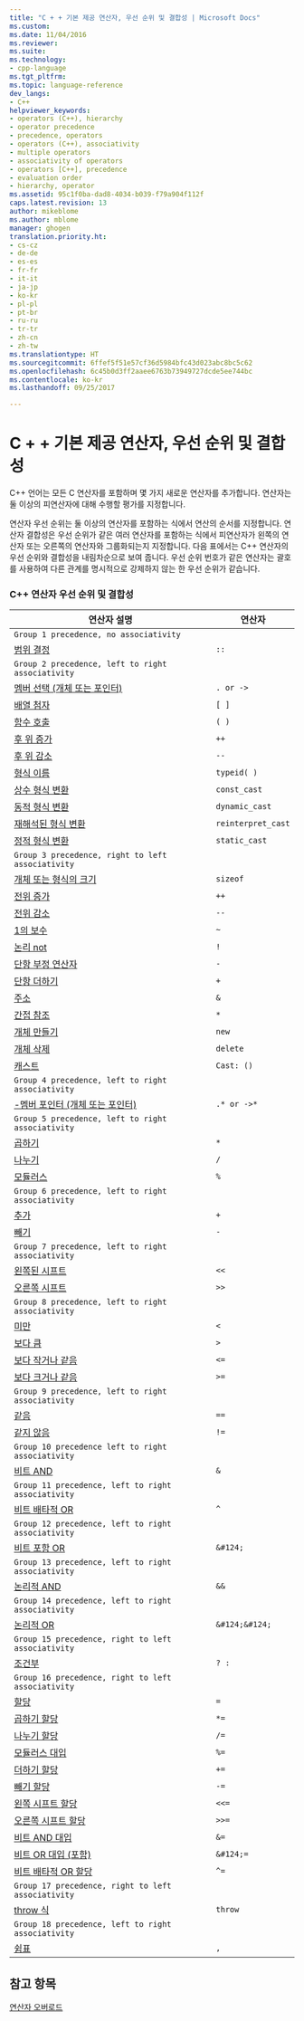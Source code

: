 ```yaml
---
title: "C + + 기본 제공 연산자, 우선 순위 및 결합성 | Microsoft Docs"
ms.custom: 
ms.date: 11/04/2016
ms.reviewer: 
ms.suite: 
ms.technology:
- cpp-language
ms.tgt_pltfrm: 
ms.topic: language-reference
dev_langs:
- C++
helpviewer_keywords:
- operators (C++), hierarchy
- operator precedence
- precedence, operators
- operators (C++), associativity
- multiple operators
- associativity of operators
- operators [C++], precedence
- evaluation order
- hierarchy, operator
ms.assetid: 95c1f0ba-dad8-4034-b039-f79a904f112f
caps.latest.revision: 13
author: mikeblome
ms.author: mblome
manager: ghogen
translation.priority.ht:
- cs-cz
- de-de
- es-es
- fr-fr
- it-it
- ja-jp
- ko-kr
- pl-pl
- pt-br
- ru-ru
- tr-tr
- zh-cn
- zh-tw
ms.translationtype: HT
ms.sourcegitcommit: 6ffef5f51e57cf36d5984bfc43d023abc8bc5c62
ms.openlocfilehash: 6c45b0d3ff2aaee6763b73949727dcde5ee744bc
ms.contentlocale: ko-kr
ms.lasthandoff: 09/25/2017

---
```

# <a name="c-built-in-operators-precedence-and-associativity"></a>C + + 기본 제공 연산자, 우선 순위 및 결합성
C++ 언어는 모든 C 연산자를 포함하며 몇 가지 새로운 연산자를 추가합니다. 연산자는 둘 이상의 피연산자에 대해 수행할 평가를 지정합니다.  
  
 연산자 우선 순위는 둘 이상의 연산자를 포함하는 식에서 연산의 순서를 지정합니다. 연산자 결합성은 우선 순위가 같은 여러 연산자를 포함하는 식에서 피연산자가 왼쪽의 연산자 또는 오른쪽의 연산자와 그룹화되는지 지정합니다. 다음 표에서는 C++ 연산자의 우선 순위와 결합성을 내림차순으로 보여 줍니다. 우선 순위 번호가 같은 연산자는 괄호를 사용하여 다른 관계를 명시적으로 강제하지 않는 한 우선 순위가 같습니다.  
  
### <a name="c-operator-precedence-and-associativity"></a>C++ 연산자 우선 순위 및 결합성  
  
|연산자 설명|연산자|  
|--------------------------|--------------|  
|`Group 1 precedence, no associativity`|  
|[범위 결정](../cpp/scope-resolution-operator.md)|`::`|  
|`Group 2 precedence, left to right associativity`|  
|[멤버 선택 (개체 또는 포인터)](../cpp/member-access-operators-dot-and.md)|`. or ->`|  
|[배열 첨자](../cpp/subscript-operator.md)|`[ ]`|  
|[함수 호출](../cpp/function-call-operator-parens.md)|`( )`|  
|[후 위 증가](../cpp/postfix-increment-and-decrement-operators-increment-and-decrement.md)|`++`|  
|[후 위 감소](../cpp/postfix-increment-and-decrement-operators-increment-and-decrement.md)|`--`|  
|[형식 이름](../cpp/typeid-operator.md)|`typeid( )`|  
|[상수 형식 변환](../cpp/const-cast-operator.md)|`const_cast`|  
|[동적 형식 변환](../cpp/dynamic-cast-operator.md)|`dynamic_cast`|  
|[재해석된 형식 변환](../cpp/reinterpret-cast-operator.md)|`reinterpret_cast`|  
|[정적 형식 변환](../cpp/static-cast-operator.md)|`static_cast`|  
|`Group 3 precedence, right to left associativity`|  
|[개체 또는 형식의 크기](../cpp/sizeof-operator.md)|`sizeof`|  
|[전위 증가](../cpp/prefix-increment-and-decrement-operators-increment-and-decrement.md)|`++`|  
|[전위 감소](../cpp/prefix-increment-and-decrement-operators-increment-and-decrement.md)|`--`|  
|[1의 보수](../cpp/one-s-complement-operator-tilde.md)|`~`|  
|[논리 not](../cpp/logical-negation-operator-exclpt.md)|`!`|  
|[단항 부정 연산자](../cpp/unary-plus-and-negation-operators-plus-and.md)|`-`|  
|[단항 더하기](../cpp/unary-plus-and-negation-operators-plus-and.md)|`+`|  
|[주소](../cpp/lvalue-reference-declarator-amp.md)|`&`|  
|[간접 참조](../cpp/indirection-operator-star.md)|`*`|  
|[개체 만들기](../cpp/new-operator-cpp.md)|`new`|  
|[개체 삭제](../cpp/delete-operator-cpp.md)|`delete`|  
|[캐스트](../cpp/cast-operator-parens.md)|`Cast: ()`|  
|`Group 4 precedence, left to right associativity`|  
|[-멤버 포인터 (개체 또는 포인터)](../cpp/pointer-to-member-operators-dot-star-and-star.md)|`.* or ->*`|  
|`Group 5 precedence, left to right associativity`|  
|[곱하기](../cpp/multiplicative-operators-and-the-modulus-operator.md)|`*`|  
|[나누기](../cpp/multiplicative-operators-and-the-modulus-operator.md)|`/`|  
|[모듈러스](../cpp/multiplicative-operators-and-the-modulus-operator.md)|`%`|  
|`Group 6 precedence, left to right associativity`|  
|[추가](../cpp/additive-operators-plus-and.md)|`+`|  
|[빼기](../cpp/additive-operators-plus-and.md)|`-`|  
|`Group 7 precedence, left to right associativity`|  
|[왼쪽된 시프트](../cpp/left-shift-and-right-shift-operators-input-and-output.md)|`<<`|  
|[오른쪽 시프트](../cpp/left-shift-and-right-shift-operators-input-and-output.md)|`>>`|  
|`Group 8 precedence, left to right associativity`|  
|[미만](../cpp/relational-operators-equal-and-equal.md)|`<`|  
|[보다 큼](../cpp/relational-operators-equal-and-equal.md)|`>`|  
|[보다 작거나 같음](../cpp/relational-operators-equal-and-equal.md)|`<=`|  
|[보다 크거나 같음](../cpp/relational-operators-equal-and-equal.md)|`>=`|  
|`Group 9 precedence, left to right associativity`|  
|[같음](../cpp/equality-operators-equal-equal-and-exclpt-equal.md)|`==`|  
|[같지 않음](../cpp/equality-operators-equal-equal-and-exclpt-equal.md)|`!=`|  
|`Group 10 precedence left to right associativity`|  
|[비트 AND](../cpp/bitwise-and-operator-amp.md)|`&`|  
|`Group 11 precedence, left to right associativity`|  
|[비트 배타적 OR](../cpp/bitwise-exclusive-or-operator-hat.md)|`^`|  
|`Group 12 precedence, left to right associativity`|  
|[비트 포함 OR](../cpp/bitwise-inclusive-or-operator-pipe.md)|`&#124;`|  
|`Group 13 precedence, left to right associativity`|  
|[논리적 AND](../cpp/logical-and-operator-amp-amp.md)|`&&`|  
|`Group 14 precedence, left to right associativity`|  
|[논리적 OR](../cpp/logical-or-operator-pipe-pipe.md)|`&#124;&#124;`|  
|`Group 15 precedence, right to left associativity`|  
|[조건부](../cpp/conditional-operator-q.md)|`? :`|  
|`Group 16 precedence, right to left associativity`|  
|[할당](../cpp/assignment-operators.md)|`=`|  
|[곱하기 할당](../cpp/assignment-operators.md)|`*=`|  
|[나누기 할당](../cpp/assignment-operators.md)|`/=`|  
|[모듈러스 대입](../cpp/assignment-operators.md)|`%=`|  
|[더하기 할당](../cpp/assignment-operators.md)|`+=`|  
|[빼기 할당](../cpp/assignment-operators.md)|`-=`|  
|[왼쪽 시프트 할당](../cpp/assignment-operators.md)|`<<=`|  
|[오른쪽 시프트 할당](../cpp/assignment-operators.md)|`>>=`|  
|[비트 AND 대입](../cpp/assignment-operators.md)|`&=`|  
|[비트 OR 대입 (포함)](../cpp/assignment-operators.md)|`&#124;=`|  
|[비트 배타적 OR 할당](../cpp/assignment-operators.md)|`^=`|  
|`Group 17 precedence, right to left associativity`|  
|[throw 식](../cpp/try-throw-and-catch-statements-cpp.md)|`throw`|  
|`Group 18 precedence, left to right associativity`|  
|[쉼표](../cpp/comma-operator.md)|`,`|  
  
## <a name="see-also"></a>참고 항목  
[연산자 오버로드](operator-overloading.md)



